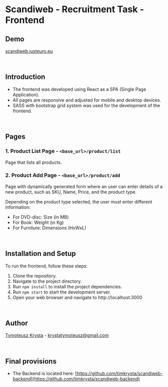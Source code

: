 # Scandiweb - Recruitment Task - Frontend

## Demo
[scandiweb.justeuro.eu](https://scandiweb.justeuro.eu:8080)

<br>

## Introduction
- The frontend was developed using React as a SPA (Single Page Application). 
- All pages are responsive and adjusted for mobile and desktop devices. 
- SASS with bootstrap grid system was used for the development of the frontend. 

<br>

## Pages

### 1. Product List Page - `<base_url>/product/list`
Page that lists all products. 

### 2. Product Add Page - `<base_url>/product/add`
Page with dynamically generated form where an user can enter details of a new product, such as SKU, Name, Price, and the product type.

Depending on the product type selected, the user must enter different information:
- For DVD-disc: Size (in MB)
- For Book: Weight (in Kg)
- For Furniture: Dimensions (HxWxL)

<br>

## Installation and Setup
To run the frontend, follow these steps:

1. Clone the repository.
2. Navigate to the project directory.
3. Run `npm install` to install the project dependencies.
4. Run `npm start` to start the development server.
5. Open your web browser and navigate to http://localhost:3000

<br>

## Author
[Tymoteusz Krysta](https://www.linkedin.com/in/tim-krysta/) - krystatymoteusz@gmail.com

<br>

## Final provisions
- The Backend is located here: [https://github.com/timkrysta/scandiweb-backend](https://github.com/timkrysta/scandiweb-backend)
